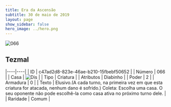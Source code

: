 ```yaml
---
title: Era da Ascensão
subtitle: 30 de maio de 2019
layout: page
show_sidebar: false
hero_image: ../hero.png
---
```


![066](https://cdn.keyforgegame.com/media/card_front/pt/435_066_CW7H78GR7M74_pt.png)

## Tezmal

|----|----|
| ID | c47ad2d8-823e-46ae-b210-15fbebf50652 |
| Número | 066 |
| Casa | ![Dis](https://archonarcana.com/images/thumb/e/e8/Dis.png/22px-Dis.png "Dis") |
| Tipo | Criatura |
| Atributos | Diabinho |
| Poder | 2 |
| Armadura | 0 |
| Texto | Elusivo.(A cada turno, na primeira vez em que esta criatura for atacada, nenhum dano é sofrido.) Coleta: Escolha uma casa. O seu oponente não pode escolhê-la como casa ativa no próximo turno dele. |
| Raridade | Comum |
